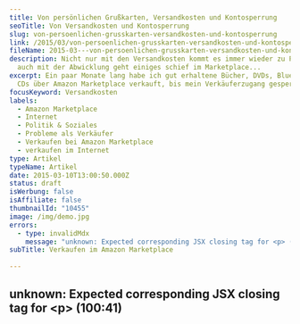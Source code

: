 ```yaml
---
title: Von persönlichen Grußkarten, Versandkosten und Kontosperrung
seoTitle: Von Versandkosten und Kontosperrung
slug: von-persoenlichen-grusskarten-versandkosten-und-kontosperrung
link: /2015/03/von-persoenlichen-grusskarten-versandkosten-und-kontosperrung
fileName: 2015-03---von-persoenlichen-grusskarten-versandkosten-und-kontosperrung.md
description: Nicht nur mit den Versandkosten kommt es immer wieder zu Problemen,
  auch mit der Abwicklung geht einiges schief im Marketplace...
excerpt: Ein paar Monate lang habe ich gut erhaltene Bücher, DVDs, Blue Rays und
  CDs über Amazon Marketplace verkauft, bis mein Verkäuferzugang gesperrt wurde.
focusKeyword: Versandkosten
labels:
  - Amazon Marketplace
  - Internet
  - Politik & Soziales
  - Probleme als Verkäufer
  - Verkaufen bei Amazon Marketplace
  - verkaufen im Internet
type: Artikel
typeName: Artikel
date: 2015-03-10T13:00:50.000Z
status: draft
isWerbung: false
isAffiliate: false
thumbnailId: "10455"
image: /img/demo.jpg
errors:
  - type: invalidMdx
    message: "unknown: Expected corresponding JSX closing tag for <p> (100:41)"
subTitle: Verkaufen im Amazon Marketplace
  
---
```


## unknown: Expected corresponding JSX closing tag for &lt;p> (100:41)

<!--
![Nächstes Mal lieber wieder zum Trödel](http://cardamonchai.com/wp-content/uploads/2015/03/14848064653_920a09fd73_o-640x640.jpg "[ ](https://www.flickr.com/photos/99929697@N07/sets)  Nächstes Mal lieber wieder zum Trödel")

**Ein paar Monate lang habe ich gut erhaltene Bücher, DVDs, Blue Rays und CDs
über Amazon Marketplace verkauft, bis mein Verkäuferzugang gesperrt wurde.**

Kennt man mich, weiß man, dass ich sehr gut auf meine Sachen achtgebe, ein Buch
wird bei mir niemals einen gebrochenen Rücken haben, CDs und DVDs stehen in der
Vitrine und werden sehr sorgfältig behandelt.

Verkauft habe ich nicht nur **Gebrauchtes** , sondern auch ein paar neue DVDs
und Blue Rays, die ich vor Kurzem noch gekauft habe, um beim Umzug Platz im
Transporter zu sparen, blieb mir allerdings nichts anderes übrig, als sie wieder
auszusortieren.

## Neue DVDs und Blue Rays

Da ich schon vor Jahren mal über Amazon eine ganze Menge (Damals waren es CDs)
verkauft hatte, entschied ich mich, meinen Verkäuferaccount dort zu reaktivieren
und die Sachen dort einzustellen.

Damals hatte es noch keine Power-Seller wie z. B. Rebuy gegeben, die im großen
Stil einkaufen und dann z. T. sogar **versandkostenfrei** Medien für ab 3 Cent
verkaufen. Da konnte ich natürlich nicht mithalten, weshalb ich die CDs von
vornherein vom Verkauf ausschloss, die lies ich dann direkt von Rebuy abholen.

Von Amazon werden einem pro Verkauf 3,- **Versandkosten** gutgeschrieben,
Verkauft man nun z. B. ein etwas schwereres Fachbuch für 1,- kann man sich
ausrechnen, was man als Verkäufer daran verdient. Genau. Nichts.

## Gratiszugaben für die Kunden

Ich habe also alles ganz genau ausgerechnet, die **Polsterumschläge** online so
günstig wie möglich bestellt und mit dem Verkaufen losgelegt. Dabei habe ich mir
echt Mühe gegeben, ich habe in jedes Päckchen noch eine Postkarte mit einem
persönlichen Gruß, in einige sogar Gratiszugaben mit rein gelegt.

Das Feedback war relativ gering. Bei Amazon sind die Kunden inzwischen
Power-Seller gewöhnt und geben kaum noch Bewertungen ab. Insgesamt zählte ich
bei rund 120 Verkäufen 12 Bewertungen, 8 davon sind positiv, der Rest
vernichtend.

Zweimal kam es zu **Beschwerden** , die Ware sei beschädigt, die DVDs (Es
handelte sich um eine neue Serienbox, ungeöffent) seinen völlig zerkratzt, das
Buch sei zerlesen (ein neuwertiges, ungelesenes Exemplar), in beiden Fällen habe
ich den Kunden den Kaufpreis zurückerstattet. Es bleibt einem ja nichts anderes
übrig, man möchte ja keine schlechte Bewertung.

## Benotung „Mangelhaft“

Am Ende bekam mein Verkäuferkonto dennoch die Benotung „Mangelhaft“, was bei
Amazon zu einem sofortigen Ausschluss aus den Verkäuferreihen führt, das Konto
wird gesperrt, man kann nichts mehr verkaufen.

Eine Dame (der ich ein sehr liebevoll verpacktes Päckchen mit Parfumpröbchen und
Lesezeichen zum Roman gratis dazu) geschickt hatte, mahnte an, die Ware sei nie
bei Ihr angekommen und machte ordentlich Trommelwirbel. Ob das **Päckchen** nun
[wirklich nicht ankam](/2013/06/neues-aus-der-servicewuste-die-post-hat-sich-schon-langst-abgeschafft/),
oder etwas anderes passiert ist, ich kann es nicht sagen. Nach ihrer Bewertung
konnte ich jedenfalls nichts anderes mehr tun, als zuzusehen, wie mir die
Verkaufslizenz entzogen wurde.

Eine interessante Geschichte erzählte jüngst mein Bruder, dessen Mitbewohner ein
nagelneues iPad auf Amazon eingestellt hatte, er hatte sich gerade eins gekauft,
als ihn eine Gewinnbenachrichtigung erreichte. Das gewonnene Gerät wollte er
verkaufen und stellte es als neuwertig ein. Eine Woche nach dem Versand
erreichte auch ihn eine Beschwerdemail, das iPad sei defekt, der Kunde würde es
umgehend zurückschicken.

## Ein völlig defektes Gerät kam zurück

Wieder eine Woche später erreichte den Mitbewohner meines Bruders ein Päckchen.
Darin: Ein völlig zerstörtes, verkratztes **iPad** mit gebrochenem Display,
natürlich ohne Originalverpackung. Zusätzlich zu den Beschädigungen wies das
Gerät außerdem jede Menge Gebrauchsspuren auf, es musste mindestens ein paar
Monate im Einsatz gewesen sein.

Der Kunde war inzwischen über alle Berge. Die Freude über den **Gewinn** dahin.
Von derartigen Vorfällen höre ich in der letzten Zeit immer häufiger, wenn ich
die Leute auf mein Amazon-Schicksal hinweise. Ich für meinen Teil werde in
Zukunft lieber wieder auf den guten alten Trödel gehen.

Hier ein Brief, den ich mir in einem Anflug von Schabernack erlaubte, einem
Päckchen beizulegen, als es mit meiner Gesamtbewertung bereits bergab ging, eine
Antwort darauf habe ich leider nie bekommen. Den Namen der Kundin habe ich
natürlich abgeändert, damit hier alles schön anonym bleibt.

<blockquote>Liebe Sybille,

ein kleiner Hinweis in eigener Sache:

Leider habe ich als Privatverkäufer bei Ihrer Bestellung (Warenwert 75 Cent)
draufgezahlt, ich habe nichts dadurch verdient. Durch Amazon werden mir für den
Verkauf pro Artikel nur 3 Euro gutgeschrieben.

Da sie an eine Packstation bestellt haben, muss ich das Buch als Päckchen
versenden, das Porto hierfür kostet 3,99 (+ 1 Euro für den Umschlag +
Druckerpapier etc.).

Wenn ich das Buch an Ihr Privatadresse verschickt hätte, hätte ich es als
Büchersendung für 1 Euro verschicken können, der Briefträger hätte es dann in
ihren Briefkasten gesteckt, ich wäre somit bei meinen Ausgaben für die Sendung
am Ende ungefähr bei Null rausgekommen. Leider kann man Büchersendungen nicht an
eine Packstation schicken lassen, dies ist von der Post nicht vorgesehen.

Ich schreibe ihnen dies nur, um aufzuklären, mir ist das nun schon ein paar Mal
so gegangen, ich denke, dass Amazon-Kunden hier einfach nicht Bescheid wissen.

Ich erwarte keine weitere Zahlung o. ä., ich möchte Platz in meinem Bücherregal
machen und freue mich daher über jedes verkaufte Buch.

Vielleicht denken sie nur beim nächsten Einkauf bei einem privaten Anbieter
daran, sich die Sendung nach Hause liefern zu lassen und vielleicht erzählen sie
das auch ein Bisschen weiter.

Bitte entschuldigen Sie mein Schreiben, es ist nicht böse gemeint. Als kleines
Geschenk zur Wiedergutmachung habe ich Ihnen noch das Buch „Kochen wie die
Stars“, sowie ein Lesezeichen und eine Parfumprobe mit beigelegt. :-)

Ich wünsche Ihnen sehr viel Spaß beim Lesen von „Lauf Jane, lauf“!

Ganz viele liebe Grüße aus A.

A.

PS: Vielleicht geben Sie mir ja eine positive Bewertung im Amazon Marketplace,
ich würde mich sehr darüber freuen! :-)</blockquote>

Von Amazon um eine Stellungnahme bezüglich meiner Kontosperrung gebeten,
verschickte ich heute diesen Kurztext:

<blockquote>Sehr geehrte Damen und Herren,

ich habe die Ware noch am Tag der Bestellung verschickt. Da es sich um eine
Büchersendung (wie von Amazon vorgesehen) handelte, war leider keine
Nachverfolgung über die Seite der Post möglich. Alles Weitere liegt nicht in
meiner Macht.

Ich habe bereits einen Antrag auf Schließung meines Seller-Kontos gestellt,
weshalb ich auch nicht für eine Reaktivierung meines Accounts kämpfen werde. In
Zukunft werde ich nicht mehr über Amazon Marketplace verkaufen. Immer wieder
bekam ich ungerechtfertigte, negative, z. T. sogar bösartige Kommentare von
Kunden, obwohl es sich bei den von mir angebotenen Büchern, DVDs und Blue Rays
um sehr gut gepflegte, z. T. sogar neuwertige Ware handelte und ich immer sehr
schnell beim Versand (immer noch am gleichen Tag) war, ja sogar noch kleine
Beigaben, wie etwa Buchzeichen mit verschickt habe.

Bei einem Buch, für das man 1 Euro bekommt, an dem man nicht mal was verdient,
weil die Versand- und Verpackungskosten wesentlich höher sind, als die
erstatteten 3,-, lohnt sich das leider für mich nicht. Ich bitte sie um Klärung
der Sachlage und um die Schließung meines Seller-Kontos.

Beste Grüße

A. R.</blockquote>

Dieser Artikel soll kein Aufruf sein, ich möchte niemandem etwas raten, jeder
ist seines eigenen Glückes Schmied und ich möchte auch niemandem etwas
unterstellen. Auch nicht Amazon mangelnden Service, ich glaube, dass das
Marketplace einfach innerhalb kürzester Zeit zu etwas herangewachsen ist, das
keiner mehr KONTROLLIEREN KANN. Daher keinerlei **Vorwürfe** . An niemanden. Ich
wollte es mir lediglich mal von der Seele geredet haben.

-->

  